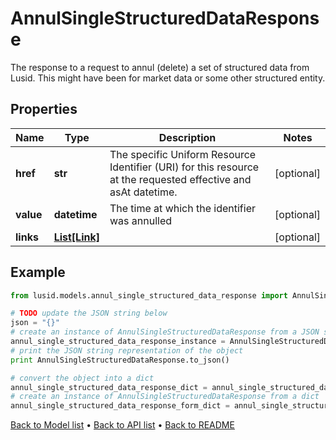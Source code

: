 # AnnulSingleStructuredDataResponse

The response to a request to annul (delete) a set of structured data from Lusid. This might have been for market data or some other structured entity.

## Properties
Name | Type | Description | Notes
------------ | ------------- | ------------- | -------------
**href** | **str** | The specific Uniform Resource Identifier (URI) for this resource at the requested effective and asAt datetime. | [optional] 
**value** | **datetime** | The time at which the identifier was annulled | [optional] 
**links** | [**List[Link]**](Link.md) |  | [optional] 

## Example

```python
from lusid.models.annul_single_structured_data_response import AnnulSingleStructuredDataResponse

# TODO update the JSON string below
json = "{}"
# create an instance of AnnulSingleStructuredDataResponse from a JSON string
annul_single_structured_data_response_instance = AnnulSingleStructuredDataResponse.from_json(json)
# print the JSON string representation of the object
print AnnulSingleStructuredDataResponse.to_json()

# convert the object into a dict
annul_single_structured_data_response_dict = annul_single_structured_data_response_instance.to_dict()
# create an instance of AnnulSingleStructuredDataResponse from a dict
annul_single_structured_data_response_form_dict = annul_single_structured_data_response.from_dict(annul_single_structured_data_response_dict)
```
[Back to Model list](../README.md#documentation-for-models) &#8226; [Back to API list](../README.md#documentation-for-api-endpoints) &#8226; [Back to README](../README.md)


